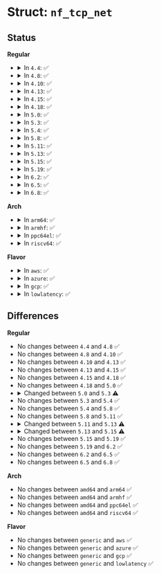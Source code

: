 # Struct: <code>nf_tcp_net</code>

## Status
<b>Regular</b>
<ul>
<li>
<details>
<summary>In <code>4.4</code>: ✅</summary>

```c
struct nf_tcp_net {
    struct nf_proto_net pn;
    unsigned int timeouts[14];
    unsigned int tcp_loose;
    unsigned int tcp_be_liberal;
    unsigned int tcp_max_retrans;
};
```
</details>
</li>
<li>
<details>
<summary>In <code>4.8</code>: ✅</summary>

```c
struct nf_tcp_net {
    struct nf_proto_net pn;
    unsigned int timeouts[14];
    unsigned int tcp_loose;
    unsigned int tcp_be_liberal;
    unsigned int tcp_max_retrans;
};
```
</details>
</li>
<li>
<details>
<summary>In <code>4.10</code>: ✅</summary>

```c
struct nf_tcp_net {
    struct nf_proto_net pn;
    unsigned int timeouts[14];
    unsigned int tcp_loose;
    unsigned int tcp_be_liberal;
    unsigned int tcp_max_retrans;
};
```
</details>
</li>
<li>
<details>
<summary>In <code>4.13</code>: ✅</summary>

```c
struct nf_tcp_net {
    struct nf_proto_net pn;
    unsigned int timeouts[14];
    unsigned int tcp_loose;
    unsigned int tcp_be_liberal;
    unsigned int tcp_max_retrans;
};
```
</details>
</li>
<li>
<details>
<summary>In <code>4.15</code>: ✅</summary>

```c
struct nf_tcp_net {
    struct nf_proto_net pn;
    unsigned int timeouts[14];
    unsigned int tcp_loose;
    unsigned int tcp_be_liberal;
    unsigned int tcp_max_retrans;
};
```
</details>
</li>
<li>
<details>
<summary>In <code>4.18</code>: ✅</summary>

```c
struct nf_tcp_net {
    struct nf_proto_net pn;
    unsigned int timeouts[14];
    unsigned int tcp_loose;
    unsigned int tcp_be_liberal;
    unsigned int tcp_max_retrans;
};
```
</details>
</li>
<li>
<details>
<summary>In <code>5.0</code>: ✅</summary>

```c
struct nf_tcp_net {
    struct nf_proto_net pn;
    unsigned int timeouts[14];
    unsigned int tcp_loose;
    unsigned int tcp_be_liberal;
    unsigned int tcp_max_retrans;
};
```
</details>
</li>
<li>
<details>
<summary>In <code>5.3</code>: ✅</summary>

```c
struct nf_tcp_net {
    unsigned int timeouts[14];
    int tcp_loose;
    int tcp_be_liberal;
    int tcp_max_retrans;
};
```
</details>
</li>
<li>
<details>
<summary>In <code>5.4</code>: ✅</summary>

```c
struct nf_tcp_net {
    unsigned int timeouts[14];
    int tcp_loose;
    int tcp_be_liberal;
    int tcp_max_retrans;
};
```
</details>
</li>
<li>
<details>
<summary>In <code>5.8</code>: ✅</summary>

```c
struct nf_tcp_net {
    unsigned int timeouts[14];
    int tcp_loose;
    int tcp_be_liberal;
    int tcp_max_retrans;
};
```
</details>
</li>
<li>
<details>
<summary>In <code>5.11</code>: ✅</summary>

```c
struct nf_tcp_net {
    unsigned int timeouts[14];
    int tcp_loose;
    int tcp_be_liberal;
    int tcp_max_retrans;
};
```
</details>
</li>
<li>
<details>
<summary>In <code>5.13</code>: ✅</summary>

```c
struct nf_tcp_net {
    unsigned int timeouts[14];
    u8 tcp_loose;
    u8 tcp_be_liberal;
    u8 tcp_max_retrans;
};
```
</details>
</li>
<li>
<details>
<summary>In <code>5.15</code>: ✅</summary>

```c
struct nf_tcp_net {
    unsigned int timeouts[14];
    u8 tcp_loose;
    u8 tcp_be_liberal;
    u8 tcp_max_retrans;
    u8 tcp_ignore_invalid_rst;
    unsigned int offload_timeout;
};
```
</details>
</li>
<li>
<details>
<summary>In <code>5.19</code>: ✅</summary>

```c
struct nf_tcp_net {
    unsigned int timeouts[14];
    u8 tcp_loose;
    u8 tcp_be_liberal;
    u8 tcp_max_retrans;
    u8 tcp_ignore_invalid_rst;
    unsigned int offload_timeout;
};
```
</details>
</li>
<li>
<details>
<summary>In <code>6.2</code>: ✅</summary>

```c
struct nf_tcp_net {
    unsigned int timeouts[14];
    u8 tcp_loose;
    u8 tcp_be_liberal;
    u8 tcp_max_retrans;
    u8 tcp_ignore_invalid_rst;
    unsigned int offload_timeout;
};
```
</details>
</li>
<li>
<details>
<summary>In <code>6.5</code>: ✅</summary>

```c
struct nf_tcp_net {
    unsigned int timeouts[14];
    u8 tcp_loose;
    u8 tcp_be_liberal;
    u8 tcp_max_retrans;
    u8 tcp_ignore_invalid_rst;
    unsigned int offload_timeout;
};
```
</details>
</li>
<li>
<details>
<summary>In <code>6.8</code>: ✅</summary>

```c
struct nf_tcp_net {
    unsigned int timeouts[14];
    u8 tcp_loose;
    u8 tcp_be_liberal;
    u8 tcp_max_retrans;
    u8 tcp_ignore_invalid_rst;
    unsigned int offload_timeout;
};
```
</details>
</li>
</ul>
<b>Arch</b>
<ul>
<li>
<details>
<summary>In <code>arm64</code>: ✅</summary>

```c
struct nf_tcp_net {
    unsigned int timeouts[14];
    int tcp_loose;
    int tcp_be_liberal;
    int tcp_max_retrans;
};
```
</details>
</li>
<li>
<details>
<summary>In <code>armhf</code>: ✅</summary>

```c
struct nf_tcp_net {
    unsigned int timeouts[14];
    int tcp_loose;
    int tcp_be_liberal;
    int tcp_max_retrans;
};
```
</details>
</li>
<li>
<details>
<summary>In <code>ppc64el</code>: ✅</summary>

```c
struct nf_tcp_net {
    unsigned int timeouts[14];
    int tcp_loose;
    int tcp_be_liberal;
    int tcp_max_retrans;
};
```
</details>
</li>
<li>
<details>
<summary>In <code>riscv64</code>: ✅</summary>

```c
struct nf_tcp_net {
    unsigned int timeouts[14];
    int tcp_loose;
    int tcp_be_liberal;
    int tcp_max_retrans;
};
```
</details>
</li>
</ul>
<b>Flavor</b>
<ul>
<li>
<details>
<summary>In <code>aws</code>: ✅</summary>

```c
struct nf_tcp_net {
    unsigned int timeouts[14];
    int tcp_loose;
    int tcp_be_liberal;
    int tcp_max_retrans;
};
```
</details>
</li>
<li>
<details>
<summary>In <code>azure</code>: ✅</summary>

```c
struct nf_tcp_net {
    unsigned int timeouts[14];
    int tcp_loose;
    int tcp_be_liberal;
    int tcp_max_retrans;
};
```
</details>
</li>
<li>
<details>
<summary>In <code>gcp</code>: ✅</summary>

```c
struct nf_tcp_net {
    unsigned int timeouts[14];
    int tcp_loose;
    int tcp_be_liberal;
    int tcp_max_retrans;
};
```
</details>
</li>
<li>
<details>
<summary>In <code>lowlatency</code>: ✅</summary>

```c
struct nf_tcp_net {
    unsigned int timeouts[14];
    int tcp_loose;
    int tcp_be_liberal;
    int tcp_max_retrans;
};
```
</details>
</li>
</ul>

## Differences
<b>Regular</b>
<ul>
<li>
No changes between <code>4.4</code> and <code>4.8</code> ✅
</li>
<li>
No changes between <code>4.8</code> and <code>4.10</code> ✅
</li>
<li>
No changes between <code>4.10</code> and <code>4.13</code> ✅
</li>
<li>
No changes between <code>4.13</code> and <code>4.15</code> ✅
</li>
<li>
No changes between <code>4.15</code> and <code>4.18</code> ✅
</li>
<li>
No changes between <code>4.18</code> and <code>5.0</code> ✅
</li>
<li>
<details>
<summary>Changed between <code>5.0</code> and <code>5.3</code> ⚠️</summary>
<ul>
<li>
<b>Field removed. </b>
<code>struct nf_proto_net pn</code>
</li>
<li>
<b>Field type changed. </b>
<code>unsigned int tcp_loose</code> ➡️ <code>int tcp_loose</code>
</li>
<li>
<b>Field type changed. </b>
<code>unsigned int tcp_be_liberal</code> ➡️ <code>int tcp_be_liberal</code>
</li>
<li>
<b>Field type changed. </b>
<code>unsigned int tcp_max_retrans</code> ➡️ <code>int tcp_max_retrans</code>
</li>
</ul>
</details>
</li>
<li>
No changes between <code>5.3</code> and <code>5.4</code> ✅
</li>
<li>
No changes between <code>5.4</code> and <code>5.8</code> ✅
</li>
<li>
No changes between <code>5.8</code> and <code>5.11</code> ✅
</li>
<li>
<details>
<summary>Changed between <code>5.11</code> and <code>5.13</code> ⚠️</summary>
<ul>
<li>
<b>Field type changed. </b>
<code>int tcp_loose</code> ➡️ <code>u8 tcp_loose</code>
</li>
<li>
<b>Field type changed. </b>
<code>int tcp_be_liberal</code> ➡️ <code>u8 tcp_be_liberal</code>
</li>
<li>
<b>Field type changed. </b>
<code>int tcp_max_retrans</code> ➡️ <code>u8 tcp_max_retrans</code>
</li>
</ul>
</details>
</li>
<li>
<details>
<summary>Changed between <code>5.13</code> and <code>5.15</code> ⚠️</summary>
<ul>
<li>
<b>Field added. </b>
<code>u8 tcp_ignore_invalid_rst</code>
</li>
<li>
<b>Field added. </b>
<code>unsigned int offload_timeout</code>
</li>
</ul>
</details>
</li>
<li>
No changes between <code>5.15</code> and <code>5.19</code> ✅
</li>
<li>
No changes between <code>5.19</code> and <code>6.2</code> ✅
</li>
<li>
No changes between <code>6.2</code> and <code>6.5</code> ✅
</li>
<li>
No changes between <code>6.5</code> and <code>6.8</code> ✅
</li>
</ul>
<b>Arch</b>
<ul>
<li>
No changes between <code>amd64</code> and <code>arm64</code> ✅
</li>
<li>
No changes between <code>amd64</code> and <code>armhf</code> ✅
</li>
<li>
No changes between <code>amd64</code> and <code>ppc64el</code> ✅
</li>
<li>
No changes between <code>amd64</code> and <code>riscv64</code> ✅
</li>
</ul>
<b>Flavor</b>
<ul>
<li>
No changes between <code>generic</code> and <code>aws</code> ✅
</li>
<li>
No changes between <code>generic</code> and <code>azure</code> ✅
</li>
<li>
No changes between <code>generic</code> and <code>gcp</code> ✅
</li>
<li>
No changes between <code>generic</code> and <code>lowlatency</code> ✅
</li>
</ul>
